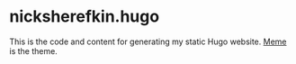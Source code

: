 # nicksherefkin.hugo

This is the code and content for generating my static Hugo website.
[Meme](https://github.com/reuixiy/hugo-theme-meme) is the theme.
